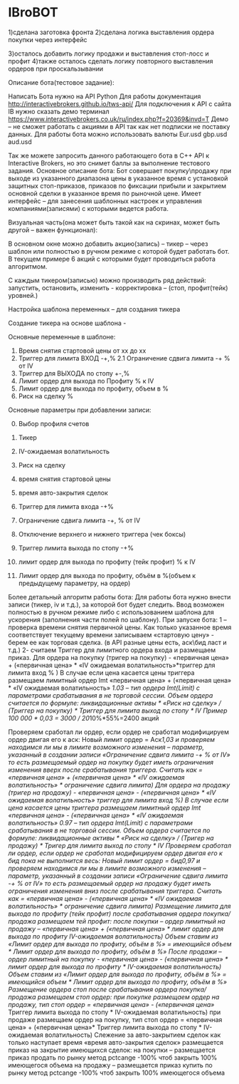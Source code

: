 # IBroBOT

1)сделана заготовка фронта
2)сделана логика выставления ордера покупки через интерфейс

3)осталось добавить логику продажи и выставления стоп-лосс и профит
4)также осталось сделать логику повторного выставления ордеров при проскальзывании


Описание бота(тестовое задание):

Написать Бота нужно на API Python
Для работы документация http://interactivebrokers.github.io/tws-api/
Для подключения к API с сайта IB нужно сказать демо терминал https://www.interactivebrokers.co.uk/ru/index.php?f=20369&invd=T
Демо – не сможет работать с акциями в API так как нет подписки не поставку данных. Для работы бота можно использовать валюты
Eur.usd
gbp.usd
aud.usd

Так же можете запросить данного работающего бота в C++ API к Interactive Brokers, но это снимет баллы за выполнение тестового задания.
Основное описание бота:
Бот совершает покупку\продажу при выходе из указанного диапазона цены в указанное время с установкой защитных стоп-приказов, приказов по фиксации прибыли и закрытием основной сделки в указанное время по рыночной цене.
Имеет интерфейс – для занесения шаблонных настроек 
и управления компаниями(записями) с которыми ведется работа.

Визуальная часть(она может быть такой как на скринах, может быть другой – важен функционал):


В основном окне можно добавить акцию(запись) – тикер – через шаблон или полностью в ручном режиме с которой будет работать бот. В текущем примере 6 акций с которыми будет проводиться работа алгоритмом. 

С каждым тикером(записью) можно производить ряд действий:
запустить, остановить, изменить - корректировка – (стоп, профит(тейк) уровней.)



Настройка шаблона переменных – для создания тикера

Создание тикера на основе шаблона -



Основные переменные в шаблоне:
1. Время снятия стартовой цены от хх до хх
2. Триггер для лимита ВХОД -+,%
2.1 Ограничение сдвига лимита -+ % от IV
3. Триггер для ВЫХОДА по стопу +-,%
4. Лимит ордер для выхода по Профиту % к IV 
5. Лимит ордер для выхода по профиту, объем в %
6. Риск на сделку %

Основные параметры при добавлении записи:

0. Выбор профиля счетов

1. Тикер
2. IV-ожидаемая волатильность
3. Риск на сделку
4. время снятия стартовой цены
5. время авто-закрытия сделок
6. Триггер для лимита входа -+%
7. Ограничение сдвига лимита -+, % от IV
8.  Отключение верхнего и нижнего триггера (чек боксы)
9. Триггер лимита выхода по стопу -+%
10. лимит ордер для выхода по профиту (тейк профит) % к IV
11. Лимит ордер для выхода по профиту, объём в %(объем к предыдущему параметру, на ордер)

Более детальный алгоритм работы бота:
Для работы бота нужно внести записи (тикер, iv и т.д.), за которой бот будет следить. Ввод возможен полностью в ручном режиме либо с использованием шаблона для ускорения (заполнения части полей по шаблону).
При запуске бота:
1 – проверка времени снятия первичной цены. Как только указанное время соответствует текущему времени записываем «стартовую цену» - берем ее как торговая сделка. (в API разные цены есть, аск\бид ласт и т.д.)
2- считаем Триггер для лимитного ордера входа и размещаем приказ. 
Для ордера на покупку (тригер на покупку) - «первичная цена» + («первичная цена» * «IV ожидаемая волатильность»*триггер для лимита вход % )
В случае если цена касается цены триггера размещаем лимитный ордер lmt
«первичная цена» + («первичная цена» * «IV ожидаемая волатильность» *1.03 – тип ордера lmt(Limit) с параметрами срабатывания в не торговой сессии. 
Объем ордера считается по формуле: ликвидационные активы * «Риск на сделку»  / (Триггер на покупку) * Триггер для лимита выход по стопу * IV 
Пример
100 000 * 0,03 = 3000 / 20*10%*55%=2400 акций

Проверяем сработал ли ордер, если ордер не сработал модифицируем ордер двигая его к аск:
Новый лимит ордер = Аск*1,03 
 и проверяем находимся ли мы в лимите возможного изменения – параметр, указанный в создании записи «Ограничение сдвига лимита -+ % от IV»
то есть размещаемый ордер на покупку будет иметь ограничения изменения вверх после срабатывания триггера.
Считать как = «первичная цена» + («первичная цена» * «IV ожидаемая волатильность» * ограничение сдвига лимита)
Для ордера на продажу (тригер на продажу) - «первичная цена» - («первичная цена» * «IV ожидаемая волатильность» *триггер для лимита вход %)
В случае если цена касается цены триггера размещаем лимитный ордер lmt
«первичная цена» - («первичная цена» * «IV ожидаемая волатильность» *0.97 – тип ордера lmt(Limit) с параметрами срабатывания в не торговой сессии. 
Объем ордера считается по формуле: ликвидационные активы * «Риск на сделку»  / (Тригер на продажу) * Тригер для лимита выход по стопу * IV 
Проверяем сработал ли ордер, если ордер не сработал модифицируем ордер двигая его к бид пока не выполнится весь:
Новый лимит ордер = бид*0,97
и проверяем находимся ли мы в лимите возможного изменения – параметр, указанный в создании записи «Ограничение сдвига лимита -+ % от IV»
то есть размещаемый ордер на продажу будет иметь ограничения изменения вниз после срабатывания триггера.
Считать как = «первичная цена» - («первичная цена» * «IV ожидаемая волатильность» * ограничение сдвига лимита)
Размещение лимита для выхода по профиту (тейк профит)
после срабатывания ордера покупка/продажа размещаем тей профит:
после покупки – ордер лимитный на продажу – «первичная цена» + («первичная цена» * лимит ордер для выхода по профиту* IV-ожидаемая волатильность)
Объем ставим из «Лимит ордер для выхода по профиту, объём в %» = имеющийся объем * Лимит ордер для выхода по профиту, объём в %»
После продажи – ордер лимитный на покупку - «первичная цена» - («первичная цена» * лимит ордер для выхода по профиту * IV-ожидаемая волатильность)
Объем ставим из «Лимит ордер для выхода по профиту, объём в %» = имеющийся объем * Лимит ордер для выхода по профиту, объём в %»
Размещение ордера стоп
после срабатывания ордера покупка/продажа размещаем стоп ордер:
при покупке размещаем ордер на продажу, тип стоп ордер = «первичная цена» - («первичная цена»* Триггер лимита выхода по стопу * IV-ожидаемая волатильность)
при продаже размещаем ордер на покупку, тип стоп ордер = «первичная цена» + («первичная цена»* Триггер лимита выхода по стопу * IV-ожидаемая волатильность)
Слежение за авто-закрытием сделок
как только наступает время «время авто-закрытия сделок» размещается приказ на закрытие имеющихся сделок:
на покупки – размещается приказ продать по рынку метод pctcange -100% чтоб закрыть 100% имеющегося объема
на продажу – размещается приказ купить по рынку метод pctcange -100% чтоб закрыть 100% имеющегося объема
